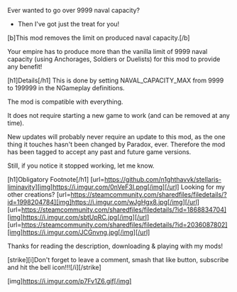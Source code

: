 Ever wanted to go over 9999 naval capacity?
- Then I've got just the treat for you!

[b]This mod removes the limit on produced naval capacity.[/b]

Your empire has to produce more than the vanilla limit of 9999 naval capacity (using Anchorages, Soldiers or Duelists) for this mod to provide any benefit!

[h1]Details[/h1]
This is done by setting NAVAL_CAPACITY_MAX from 9999 to 199999 in the NGameplay definitions.

The mod is compatible with everything.

It does not require starting a new game to work (and can be removed at any time).

New updates will probably never require an update to this mod, as the one thing it touches hasn't been changed by Paradox, ever.
Therefore the mod has been tagged to accept any past and future game versions.

Still, if you notice it stopped working, let me know.

[h1]Obligatory Footnote[/h1]
[url=https://github.com/n1ghthavvk/stellaris-liminavity][img]https://i.imgur.com/0nVeF3I.png[/img][/url]
Looking for my other creations?
[url=https://steamcommunity.com/sharedfiles/filedetails/?id=1998204784][img]https://i.imgur.com/wJgHgx8.jpg[/img][/url]
[url=https://steamcommunity.com/sharedfiles/filedetails/?id=1868834704][img]https://i.imgur.com/sbtUpRC.jpg[/img][/url]
[url=https://steamcommunity.com/sharedfiles/filedetails/?id=2036087802][img]https://i.imgur.com/JCGnvng.jpg[/img][/url]

Thanks for reading the description, downloading & playing with my mods!

[strike][i]Don't forget to leave a comment, smash that like button, subscribe and hit the bell icon!!![/i][/strike]

[img]https://i.imgur.com/p7Fv1Z6.gif[/img]
